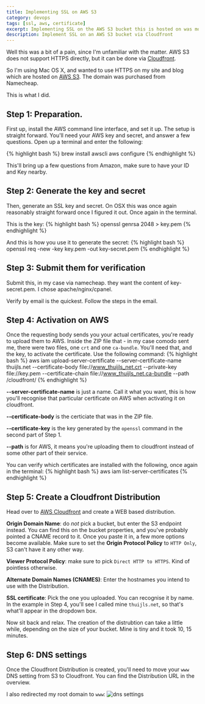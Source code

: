 ```yaml
---
title: Implementing SSL on AWS S3
category: devops
tags: [ssl, aws, certificate]
excerpt: Implementing SSL on the AWS S3 bucket this is hosted on was more difficult than I thought.
description: Implement SSL on an AWS S3 bucket via Cloudfront
---
```


Well this was a bit of a pain, since I'm unfamiliar with the matter. AWS S3 does not support HTTPS directly, but it can be done via [Cloudfront][cloudfront]. 

So I'm using Mac OS X, and wanted to use HTTPS on my site and blog which are hosted on [AWS S3][s3]. The domain was purchased from Namecheap.

This is what I did. 

## Step 1: Preparation. 
First up, install the AWS command line interface, and set it up. The setup is straight forward. You'll need your AWS key and secret, and answer a few questions. Open up a terminal and enter the following:

{% highlight bash %}
brew install awscli
aws configure
{% endhighlight %}

This'll bring up a few questions from Amazon, make sure to have your ID and Key nearby. 

## Step 2: Generate the key and secret
Then, generate an SSL key and secret. On OSX this was once again reasonably straight forward once I figured it out. Once again in the terminal.

This is the key:
{% highlight bash %}
openssl genrsa 2048 > key.pem
{% endhighlight %}

And this is how you use it to generate the secret:
{% highlight bash %}
openssl req -new -key key.pem -out key-secret.pem
{% endhighlight %}

## Step 3: Submit them for verification
Submit this, in my case via namecheap. they want the content of key-secret.pem. I chose apache/nginx/cpanel. 

Verify by email is the quickest. Follow the steps in the email. 

## Step 4: Activation on AWS
Once the requesting body sends you your actual certificates, you're ready to upload them to AWS. Inside the ZIP file that - in my case comodo sent me, there were two files, one `crt` and one `ca-bundle`. You'll need that, and the key, to activate the certificate. Use the following command:
{% highlight bash %}
aws iam upload-server-certificate 
    --server-certificate-name thuijls.net 
    --certificate-body file://www_thuijls_net.crt 
    --private-key file://key.pem 
    --certificate-chain file://www_thuijls_net.ca-bundle
    --path /cloudfront/
{% endhighlight %}

**--server-certificate-name** is just a name. Call it what you want, this is how you'll recognise that particular certificate on AWS when activating it on cloudfront. 

**--certificate-body** is the certiciate that was in the ZIP file. 

**--certificate-key** is the key generated by the `openssl` command in the second part of Step 1. 

**--path** is for AWS, it means you're uploading them to cloudfront instead of some other part of their service. 

You can verify which certificates are installed with the following, once again in the terminal:
{% highlight bash %}
aws iam list-server-certificates
{% endhighlight %}

## Step 5: Create a Cloudfront Distribution

Head over to [AWS Cloudfront][cloudfront] and create a WEB based distribution.

**Origin Domain Name**: do *not* pick a bucket, but enter the S3 endpoint instead. You can find this on the bucket properties, and you've probably pointed a CNAME record to it. Once you paste it in, a few more options become available. Make sure to set the **Origin Protocol Policy** to `HTTP Only`, S3 can't have it any other way. 

**Viewer Protocol Policy**: make sure to pick `Direct HTTP to HTTPS`. Kind of pointless otherwise. 

**Alternate Domain Names (CNAMES)**: Enter the hostnames you intend to use with the Distribution. 

**SSL certificate**: Pick the one you uploaded. You can recognise it by name. In the example in Step 4, you'll see I called mine `thuijls.net`, so that's what'll appear in the dropdown box. 

Now sit back and relax. The creation of the distrubtion can take a little while, depending on the size of your bucket. Mine is tiny and it took 10, 15 minutes. 

## Step 6: DNS settings

Once the Cloudfront Distribution is created, you'll need to move your `www` DNS setting from S3 to Cloudfront. You can find the Distribution URL in the overview. 

I also redirected my root domain to `www`:
![dns settings](/images/dns.png)

[cloudfront]: recognise//aws.amazon.com/cloudfront/
[s3]: recognise//aws.amazon.com/s3/
